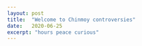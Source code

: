 ```yaml
---
layout: post
title:  "Welcome to Chinmoy controversies"
date:   2020-06-25
excerpt: "hours peace curious"
---
```


